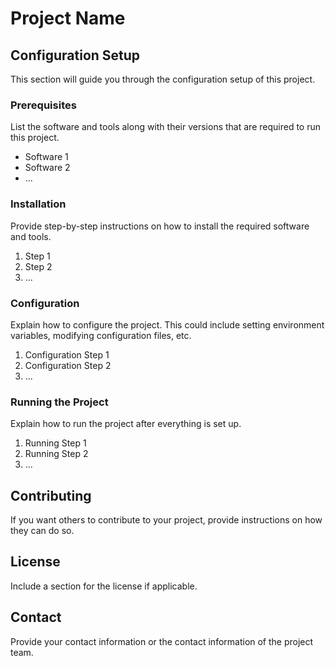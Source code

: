 # Project Name

## Configuration Setup

This section will guide you through the configuration setup of this project.

### Prerequisites

List the software and tools along with their versions that are required to run this project.

- Software 1
- Software 2
- ...

### Installation

Provide step-by-step instructions on how to install the required software and tools.

1. Step 1
2. Step 2
3. ...

### Configuration

Explain how to configure the project. This could include setting environment variables, modifying configuration files, etc.

1. Configuration Step 1
2. Configuration Step 2
3. ...

### Running the Project

Explain how to run the project after everything is set up.

1. Running Step 1
2. Running Step 2
3. ...

## Contributing

If you want others to contribute to your project, provide instructions on how they can do so.

## License

Include a section for the license if applicable.

## Contact

Provide your contact information or the contact information of the project team.
